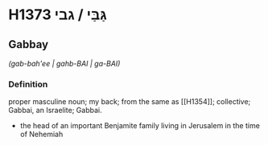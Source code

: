 # H1373 גַּבַּי / גבי

## Gabbay

_(gab-bah'ee | ɡahb-BAI | ɡa-BAI)_

### Definition

proper masculine noun; my back; from the same as [[H1354]]; collective; Gabbai, an Israelite; Gabbai.

- the head of an important Benjamite family living in Jerusalem in the time of Nehemiah
